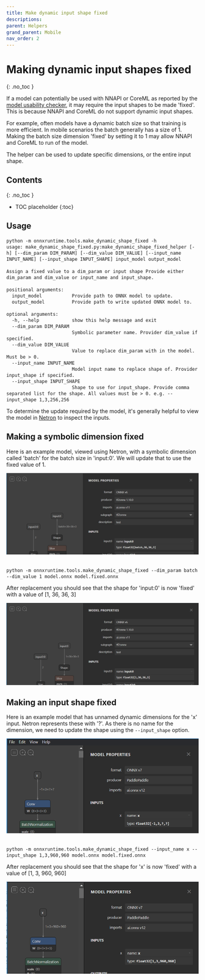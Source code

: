 ```yaml
---
title: Make dynamic input shape fixed
descriptions: 
parent: Helpers
grand_parent: Mobile
nav_order: 2
---
```


# Making dynamic input shapes fixed
{: .no_toc }

If a model can potentially be used with NNAPI or CoreML as reported by the [model usability checker](./model-usability-checker.md), it may require the input shapes to be made 'fixed'. This is because NNAPI and CoreML do not support dynamic input shapes. 

For example, often models have a dynamic batch size so that training is more efficient. In mobile scenarios the batch generally has a size of 1. Making the batch size dimension 'fixed' by setting it to 1 may allow NNAPI and CoreML to run of the model.

The helper can be used to update specific dimensions, or the entire input shape.

## Contents
{: .no_toc }

* TOC placeholder
{:toc}

## Usage
```
python -m onnxruntime.tools.make_dynamic_shape_fixed -h
usage: make_dynamic_shape_fixed.py:make_dynamic_shape_fixed_helper [-h] [--dim_param DIM_PARAM] [--dim_value DIM_VALUE] [--input_name INPUT_NAME] [--input_shape INPUT_SHAPE] input_model output_model

Assign a fixed value to a dim_param or input shape Provide either dim_param and dim_value or input_name and input_shape.

positional arguments:
  input_model           Provide path to ONNX model to update.
  output_model          Provide path to write updated ONNX model to.

optional arguments:
  -h, --help            show this help message and exit
  --dim_param DIM_PARAM
                        Symbolic parameter name. Provider dim_value if specified.
  --dim_value DIM_VALUE
                        Value to replace dim_param with in the model. Must be > 0.
  --input_name INPUT_NAME
                        Model input name to replace shape of. Provider input_shape if specified.
  --input_shape INPUT_SHAPE
                        Shape to use for input_shape. Provide comma separated list for the shape. All values must be > 0. e.g. --input_shape 1,3,256,256
```

To determine the update required by the model, it's generally helpful to view the model in [Netron](https://netron.app/) to inspect the inputs.


## Making a symbolic dimension fixed

Here is an example model, viewed using Netron, with a symbolic dimension called 'batch' for the batch size in 'input:0'. 
We will update that to use the fixed value of 1.


![Model with symbolic dimension in input shape](../../../../images/model-with-symbolic-input-dim.png)

```

python -m onnxruntime.tools.make_dynamic_shape_fixed --dim_param batch --dim_value 1 model.onnx model.fixed.onnx

```

After replacement you should see that the shape for 'input:0' is now 'fixed' with a value of [1, 36, 36, 3]

![Model with symbolic dimension in input shape replaced with fixed value](../../../../images/model-with-symbolic-input-dim-fixed.png)


## Making an input shape fixed

Here is an example model that has unnamed dynamic dimensions for the 'x' input. Netron represents these with '?'. 
As there is no name for the dimension, we need to update the shape using the `--input_shape` option.

![Model with dynamic input shape](../../../../images/model-with-dynamic-inputs.png)

```

python -m onnxruntime.tools.make_dynamic_shape_fixed --input_name x --input_shape 1,3,960,960 model.onnx model.fixed.onnx

```

After replacement you should see that the shape for 'x' is now 'fixed' with a value of [1, 3, 960, 960]

![Updated model with dynamic input shape now having fixed values](../../../../images/model-with-dynamic-inputs-fixed.png)

